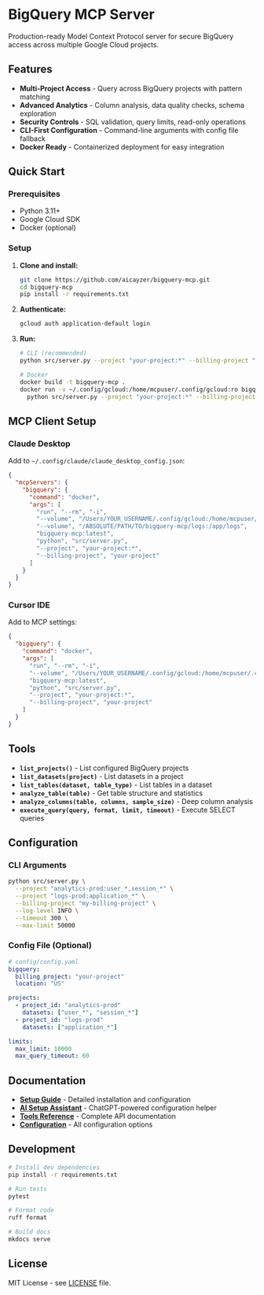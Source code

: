 # BigQuery MCP Server

Production-ready Model Context Protocol server for secure BigQuery access across multiple Google Cloud projects.

## Features

- **Multi-Project Access** - Query across BigQuery projects with pattern matching
- **Advanced Analytics** - Column analysis, data quality checks, schema exploration
- **Security Controls** - SQL validation, query limits, read-only operations
- **CLI-First Configuration** - Command-line arguments with config file fallback
- **Docker Ready** - Containerized deployment for easy integration

## Quick Start

### Prerequisites
- Python 3.11+
- Google Cloud SDK
- Docker (optional)

### Setup

1. **Clone and install:**
   ```bash
   git clone https://github.com/aicayzer/bigquery-mcp.git
   cd bigquery-mcp
   pip install -r requirements.txt
   ```

2. **Authenticate:**
   ```bash
   gcloud auth application-default login
   ```

3. **Run:**
   ```bash
   # CLI (recommended)
   python src/server.py --project "your-project:*" --billing-project "your-project"
   
   # Docker
   docker build -t bigquery-mcp .
   docker run -v ~/.config/gcloud:/home/mcpuser/.config/gcloud:ro bigquery-mcp \
     python src/server.py --project "your-project:*" --billing-project "your-project"
   ```

## MCP Client Setup

### Claude Desktop
Add to `~/.config/claude/claude_desktop_config.json`:
```json
{
  "mcpServers": {
    "bigquery": {
      "command": "docker",
      "args": [
        "run", "--rm", "-i",
        "--volume", "/Users/YOUR_USERNAME/.config/gcloud:/home/mcpuser/.config/gcloud:ro",
        "--volume", "/ABSOLUTE/PATH/TO/bigquery-mcp/logs:/app/logs",
        "bigquery-mcp:latest",
        "python", "src/server.py",
        "--project", "your-project:*",
        "--billing-project", "your-project"
      ]
    }
  }
}
```

### Cursor IDE
Add to MCP settings:
```json
{
  "bigquery": {
    "command": "docker",
    "args": [
      "run", "--rm", "-i",
      "--volume", "/Users/YOUR_USERNAME/.config/gcloud:/home/mcpuser/.config/gcloud:ro",
      "bigquery-mcp:latest",
      "python", "src/server.py",
      "--project", "your-project:*",
      "--billing-project", "your-project"
    ]
  }
}
```

## Tools

- **`list_projects()`** - List configured BigQuery projects
- **`list_datasets(project)`** - List datasets in a project  
- **`list_tables(dataset, table_type)`** - List tables in a dataset
- **`analyze_table(table)`** - Get table structure and statistics
- **`analyze_columns(table, columns, sample_size)`** - Deep column analysis
- **`execute_query(query, format, limit, timeout)`** - Execute SELECT queries

## Configuration

### CLI Arguments
```bash
python src/server.py \
  --project "analytics-prod:user_*,session_*" \
  --project "logs-prod:application_*" \
  --billing-project "my-billing-project" \
  --log-level INFO \
  --timeout 300 \
  --max-limit 50000
```

### Config File (Optional)
```yaml
# config/config.yaml
bigquery:
  billing_project: "your-project"
  location: "US"

projects:
  - project_id: "analytics-prod"
    datasets: ["user_*", "session_*"]
  - project_id: "logs-prod"  
    datasets: ["application_*"]

limits:
  max_limit: 10000
  max_query_timeout: 60
```

## Documentation

- **[Setup Guide](docs/setup.md)** - Detailed installation and configuration
- **[AI Setup Assistant](docs/ai-setup.md)** - ChatGPT-powered configuration helper
- **[Tools Reference](docs/tools.md)** - Complete API documentation
- **[Configuration](docs/configuration.md)** - All configuration options

## Development

```bash
# Install dev dependencies
pip install -r requirements.txt

# Run tests
pytest

# Format code
ruff format

# Build docs
mkdocs serve
```

## License

MIT License - see [LICENSE](LICENSE) file.
